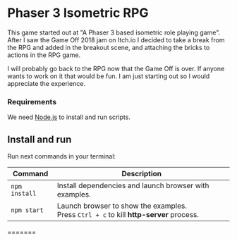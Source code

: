 # Phaser 3 Isometric RPG

This game started out at "A Phaser 3 based isometric role playing game".
After I saw the Game Off 2018 jam on Itch.io I decided to take a break from the RPG 
and added in the breakout scene, and attaching the bricks to actions in the RPG game.

I will probably go back to the RPG now that the Game Off is over. 
If anyone wants to work on it that would be fun. I am just starting
out so I would appreciate the experience.



### Requirements

We need [Node.js](https://nodejs.org) to install and run scripts.

## Install and run

Run next commands in your terminal:

| Command | Description |
|---------|-------------|
| `npm install` | Install dependencies and launch browser with examples.|
| `npm start` | Launch browser to show the examples. <br> Press `Ctrl + c` to kill **http-server** process. |
=======
